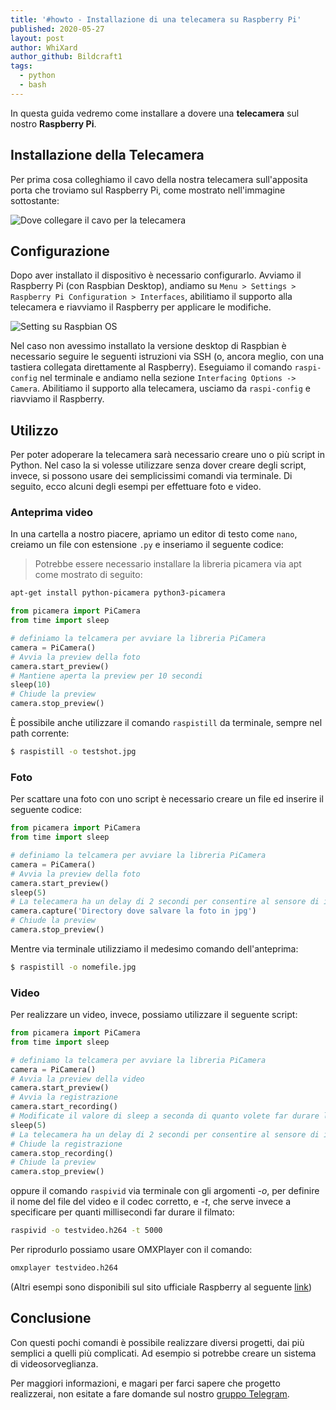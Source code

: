 ```yaml
---
title: '#howto - Installazione di una telecamera su Raspberry Pi'
published: 2020-05-27
layout: post
author: WhiXard
author_github: Bildcraft1
tags:
  - python  
  - bash
---
```

In questa guida vedremo come installare a dovere una **telecamera** sul nostro **Raspberry Pi**.

## Installazione della Telecamera

Per prima cosa colleghiamo il cavo della nostra telecamera sull'apposita porta che troviamo sul Raspberry Pi, come mostrato nell'immagine sottostante:

![Dove collegare il cavo per la telecamera](storage/IMG_20200501_142244.jpg)

## Configurazione

Dopo aver installato il dispositivo è necessario configurarlo. Avviamo il Raspberry Pi (con Raspbian Desktop), andiamo su `Menu > Settings > Raspberry Pi Configuration > Interfaces`, abilitiamo il supporto alla telecamera e riavviamo il Raspberry per applicare le modifiche.

![Setting su Raspbian OS](storage/enable-raspberry-pi-camera.jpg)

Nel caso non avessimo installato la versione desktop di Raspbian è necessario seguire le seguenti istruzioni via SSH (o, ancora meglio, con una tastiera collegata direttamente al Raspberry). Eseguiamo il comando `raspi-config` nel terminale e andiamo nella sezione `Interfacing Options -> Camera`. Abilitiamo il supporto alla telecamera, usciamo da `raspi-config` e riavviamo il Raspberry.

## Utilizzo

Per poter adoperare la telecamera sarà necessario creare uno o più script in Python. Nel caso la si volesse utilizzare senza dover creare degli script, invece, si possono usare dei semplicissimi comandi via terminale. Di seguito, ecco alcuni degli esempi per effettuare foto e video.

### Anteprima video

In una cartella a nostro piacere, apriamo un editor di testo come `nano`, creiamo un file con estensione `.py` e inseriamo il seguente codice:

> Potrebbe essere necessario installare la libreria picamera via apt come mostrato di seguito:
```bash
apt-get install python-picamera python3-picamera
```

```python
from picamera import PiCamera
from time import sleep

# definiamo la telcamera per avviare la libreria PiCamera
camera = PiCamera()
# Avvia la preview della foto
camera.start_preview()
# Mantiene aperta la preview per 10 secondi
sleep(10)
# Chiude la preview
camera.stop_preview()
```

È possibile anche utilizzare il comando `raspistill` da terminale, sempre nel path corrente:

```bash
$ raspistill -o testshot.jpg
```

### Foto

Per scattare una foto con uno script è necessario creare un file ed inserire il seguente codice:

```python
from picamera import PiCamera
from time import sleep

# definiamo la telcamera per avviare la libreria PiCamera
camera = PiCamera()
# Avvia la preview della foto
camera.start_preview()
sleep(5)
# La telecamera ha un delay di 2 secondi per consentire al sensore di impostare la luminosità
camera.capture('Directory dove salvare la foto in jpg')
# Chiude la preview
camera.stop_preview()
```
Mentre via terminale utilizziamo il medesimo comando dell'anteprima:

```bash
$ raspistill -o nomefile.jpg
```

### Video

Per realizzare un video, invece, possiamo utilizzare il seguente script:

```python
from picamera import PiCamera
from time import sleep

# definiamo la telcamera per avviare la libreria PiCamera
camera = PiCamera()
# Avvia la preview della video
camera.start_preview()
# Avvia la registrazione
camera.start_recording()
# Modificate il valore di sleep a seconda di quanto volete far durare la registrazione in sec
sleep(5)
# La telecamera ha un delay di 2 secondi per consentire al sensore di impostare la luminosità
# Chiude la registrazione
camera.stop_recording()
# Chiude la preview
camera.stop_preview()
```

oppure il comando `raspivid` via terminale con gli argomenti _-o_, per definire il nome del file del video e il codec corretto, e _-t_, che serve invece a specificare per quanti millisecondi far durare il filmato:

```bash
raspivid -o testvideo.h264 -t 5000
```

Per riprodurlo possiamo usare OMXPlayer con il comando:

```bash
omxplayer testvideo.h264
```

(Altri esempi sono disponibili sul sito ufficiale Raspberry al seguente [link](https://www.raspberrypi.org/camera))

## Conclusione

Con questi pochi comandi è possibile realizzare diversi progetti, dai più semplici a quelli più complicati. Ad esempio si potrebbe creare un sistema di videosorveglianza.

Per maggiori informazioni, e magari per farci sapere che progetto realizzerai, non esitate a fare domande sul nostro [gruppo Telegram](https://t.me/linuxpeople).

